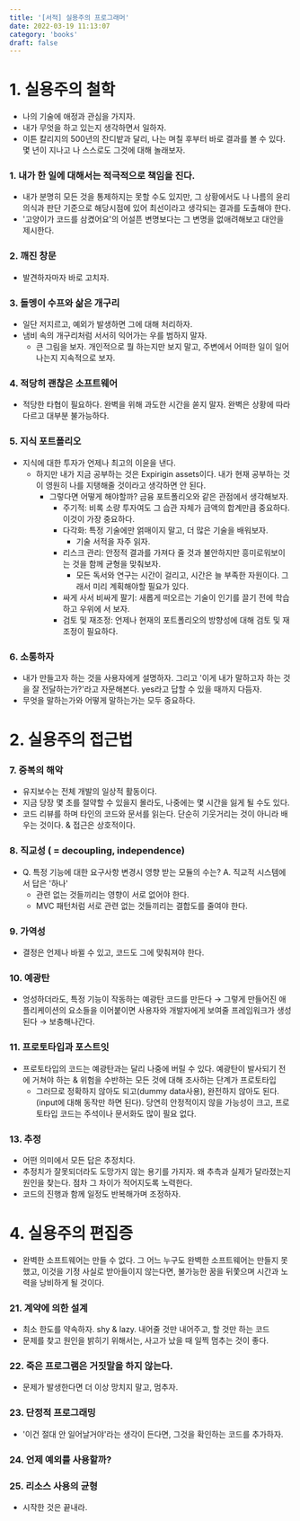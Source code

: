 ```yaml
---
title: '[서적] 실용주의 프로그래머'
date: 2022-03-19 11:13:07
category: 'books'
draft: false
---
```


# 1. 실용주의 철학
- 나의 기술에 애정과 관심을 가지자.
- 내가 무엇을 하고 있는지 생각하면서 일하자. 
- 이튼 칼리지의 500년의 잔디밭과 달리, 나는 며칠 후부터 바로 결과를 볼 수 있다. 몇 년이 지나고 나 스스로도 그것에 대해 놀래보자.

### 1. 내가 한 일에 대해서는 적극적으로 책임을 진다. 
  - 내가 분명히 모든 것을 통제하지는 못할 수도 있지만, 그 상황에서도 나 나름의 윤리의식과 판단 기준으로 해당시점에 있어 최선이라고 생각되는 결과를 도출해야 한다.
  - '고양이가 코드를 삼켰어요'의 어설픈 변명보다는 그 변명을 없애려해보고 대안을 제시한다.

### 2. 깨진 창문
  - 발견하자마자 바로 고치자.

### 3. 돌멩이 수프와 삶은 개구리
  - 일단 저지르고, 예외가 발생하면 그에 대해 처리하자.
  - 냄비 속의 개구리처럼 서서히 익어가는 우를 범하지 말자. 
      - 큰 그림을 보자. 개인적으로 뭘 하는지만 보지 말고, 주변에서 어떠한 일이 일어나는지 지속적으로 보자.

### 4. 적당히 괜찮은 소프트웨어
  - 적당한 타협이 필요하다. 완벽을 위해 과도한 시간을 쏟지 말자. 완벽은 상황에 따라 다르고 대부분 불가능하다. 

### 5. 지식 포트폴리오
  - 지식에 대한 투자가 언제나 최고의 이윤을 낸다. 
    - 하지만 내가 지금 공부하는 것은 Expirigin assets이다. 내가 현재 공부하는 것이 영원히 나를 지탱해줄 것이라고 생각하면 안 된다.
      - 그렇다면 어떻게 해야할까? 금융 포트폴리오와 같은 관점에서 생각해보자.
        - 주기적: 비록 소량 투자여도 그 습관 자체가 금액의 합계만큼 중요하다. 이것이 가장 중요하다.
        - 다각화: 특정 기술에만 얽매이지 말고, 더 많은 기술을 배워보자. 
          - 기술 서적을 자주 읽자.
        - 리스크 관리: 안정적 결과를 가져다 줄 것과 불안하지만 흥미로워보이는 것을 함께 균형을 맞춰보자.
          - 모든 독서와 연구는 시간이 걸리고, 시간은 늘 부족한 자원이다. 그래서 미리 계획해야할 필요가 있다.
        - 싸게 사서 비싸게 팔기: 새롭게 떠오르는 기술이 인기를 끌기 전에 학습하고 우위에 서 보자.
        - 검토 및 재조정: 언제나 현재의 포트폴리오의 방향성에 대해 검토 및 재조정이 필요하다. 

### 6. 소통하자
  - 내가 만들고자 하는 것을 사용자에게 설명하자. 그리고 '이게 내가 말하고자 하는 것을 잘 전달하는가?'라고 자문해본다. yes라고 답할 수 있을 때까지 다듬자.
  - 무엇을 말하는가와 어떻게 말하는가는 모두 중요하다.

# 2. 실용주의 접근법
### 7. 중복의 해악
  - 유지보수는 전체 개발의 일상적 활동이다.
  - 지금 당장 몇 초를 절약할 수 있을지 몰라도, 나중에는 몇 시간을 잃게 될 수도 있다.
  - 코드 리뷰를 하며 타인의 코드와 문서를 읽는다. 단순히 기웃거리는 것이 아니라 배우는 것이다. & 접근은 상호적이다.

### 8. 직교성 ( = decoupling, independence)
  - Q. 특정 기능에 대한 요구사항 변경시 영향 받는 모듈의 수는? A. 직교적 시스템에서 답은 '하나' 
    - 관련 없는 것들끼리는 영향이 서로 없어야 한다.
    - MVC 패턴처럼 서로 관련 없는 것들끼리는 결합도를 줄여야 한다.

### 9. 가역성
  - 결정은 언제나 바뀔 수 있고, 코드도 그에 맞춰져야 한다.

### 10. 예광탄
  - 엉성하더라도, 특정 기능이 작동하는 예광탄 코드를 만든다 → 그렇게 만들어진 애플리케이션의 요소들을 이어붙이면 사용자와 개발자에게 보여줄 프레임워크가 생성된다 → 보충해나간다.

### 11. 프로토타입과 포스트잇
  - 프로토타입의 코드는 예광탄과는 달리 나중에 버릴 수 있다. 예광탄이 발사되기 전에 거쳐야 하는 & 위험을 수반하는 모든 것에 대해 조사하는 단계가 프로토타입
      - 그러므로 정확하지 않아도 되고(dummy data사용), 완전하지 않아도 된다.(input에 대해 동작만 하면 된다). 당연히 안정적이지 않을 가능성이 크고, 프로토타입 코드는 주석이나 문서화도 많이 필요 없다.

### 13. 추정
  - 어떤 의미에서 모든 답은 추정치다. 
   - 추정치가 잘못되더라도 도망가지 않는 용기를 가지자. 왜 추측과 실제가 달라졌는지 원인을 찾는다. 점차 그 차이가 적어지도록 노력한다.
  - 코드의 진행과 함께 일정도 반복해가며 조정하자.


# 4. 실용주의 편집증
  - 완벽한 소프트웨어는 만들 수 없다. 그 어느 누구도 완벽한 소프트웨어는 만들지 못했고, 이것을 기정 사실로 받아들이지 않는다면, 불가능한 꿈을 뒤쫓으며 시간과 노력을 낭비하게 될 것이다.

### 21. 계약에 의한 설계
  - 최소 한도를 약속하자. shy & lazy. 내어줄 것만 내어주고, 할 것만 하는 코드
  - 문제를 찾고 원인을 밝히기 위해서는, 사고가 났을 때 일찍 멈추는 것이 좋다.

### 22. 죽은 프로그램은 거짓말을 하지 않는다.
  - 문제가 발생한다면 더 이상 망치지 말고, 멈추자.

### 23. 단정적 프로그래밍
  - '이건 절대 안 일어날거야'라는 생각이 든다면, 그것을 확인하는 코드를 추가하자.

### 24. 언제 예외를 사용할까?

### 25. 리소스 사용의 균형
  - 시작한 것은 끝내라.